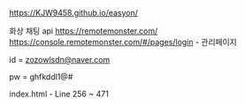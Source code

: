 https://KJW9458.github.io/easyon/

화상 채팅 api
https://remotemonster.com/
https://console.remotemonster.com/#/pages/login - 관리페이지

id = zozowlsdn@naver.com

pw = ghfkddl1@#

index.html - Line 256 ~ 471
